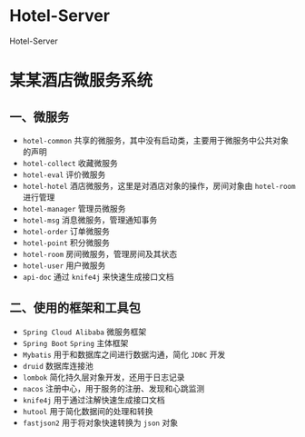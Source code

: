 # Hotel-Server
Hotel-Server
# 某某酒店微服务系统

## 一、微服务

- `hotel-common` 共享的微服务，其中没有启动类，主要用于微服务中公共对象的声明
- `hotel-collect` 收藏微服务
- `hotel-eval` 评价微服务
- `hotel-hotel` 酒店微服务，这里是对酒店对象的操作，房间对象由 `hotel-room` 进行管理
- `hotel-manager` 管理员微服务
- `hotel-msg` 消息微服务，管理通知事务
- `hotel-order` 订单微服务
- `hotel-point` 积分微服务
- `hotel-room` 房间微服务，管理房间及其状态
- `hotel-user` 用户微服务
- `api-doc` 通过 `knife4j` 来快速生成接口文档



## 二、使用的框架和工具包

- `Spring Cloud Alibaba` 微服务框架
- `Spring Boot` `Spring` 主体框架
- `Mybatis` 用于和数据库之间进行数据沟通，简化 `JDBC` 开发
- `druid` 数据库连接池
- `lombok` 简化持久层对象开发，还用于日志记录
- `nacos` 注册中心，用于服务的注册、发现和心跳监测
- `knife4j` 用于通过注解快速生成接口文档
- `hutool` 用于简化数据间的处理和转换
- `fastjson2` 用于将对象快速转换为 `json` 对象
